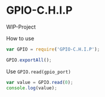# GPIO-C.H.I.P 

WIP-Project

How to use

```javascript
var GPIO = require('GPIO-C.H.I.P');

GPIO.exportAll();
```

Use ```GPIO.read(gpio_port)```
```javascript
var value = GPIO.read(0);
console.log(value);
```
